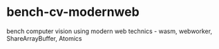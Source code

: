 # bench-cv-modernweb
bench computer vision using modern web technics - wasm, webworker, ShareArrayBuffer, Atomics
